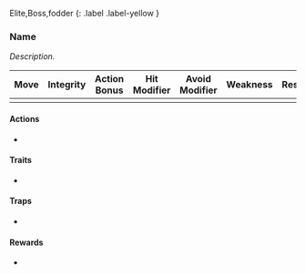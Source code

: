 Elite,Boss,fodder
{: .label .label-yellow }
### Name
*Description.*

| Move | Integrity | Action Bonus | Hit Modifier | Avoid Modifier | Weakness | Resistance |
| ---- | --------- | ------------ | ------------ | -------------- | -------- | ---------- |
|      |           |              |              |                |          |            |
#### Actions
* 
#### Traits
* 
#### Traps
* 
#### Rewards
* 

